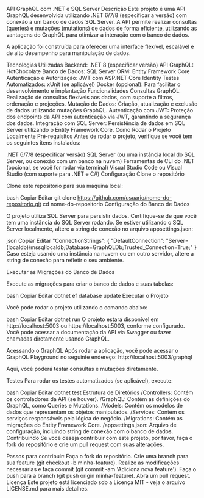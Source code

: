 API GraphQL com .NET e SQL Server
Descrição
Este projeto é uma API GraphQL desenvolvida utilizando .NET 6/7/8 (especificar a versão) com conexão a um banco de dados SQL Server. A API permite realizar consultas (queries) e mutações (mutations) de dados de forma eficiente, utilizando as vantagens do GraphQL para otimizar a interação com o banco de dados.

A aplicação foi construída para oferecer uma interface flexível, escalável e de alto desempenho para manipulação de dados.

Tecnologias Utilizadas
Backend: .NET 8 (especificar versão)
API GraphQL: HotChocolate
Banco de Dados: SQL Server
ORM: Entity Framework Core
Autenticação e Autorização: JWT com ASP.NET Core Identity
Testes Automatizados: xUnit (se aplicável)
Docker (opcional): Para facilitar o desenvolvimento e implantação
Funcionalidades
Consultas GraphQL: Realização de consultas flexíveis aos dados, com suporte a filtros, ordenação e projeções.
Mutação de Dados: Criação, atualização e exclusão de dados utilizando mutações GraphQL.
Autenticação com JWT: Proteção dos endpoints da API com autenticação via JWT, garantindo a segurança dos dados.
Integração com SQL Server: Persistência de dados em SQL Server utilizando o Entity Framework Core.
Como Rodar o Projeto Localmente
Pré-requisitos
Antes de rodar o projeto, verifique se você tem os seguintes itens instalados:

.NET 6/7/8 (especificar versão)
SQL Server (ou uma instância local do SQL Server, ou conexão com um banco na nuvem)
Ferramentas de CLI do .NET (opcional, se você for rodar via terminal)
Visual Studio Code ou Visual Studio (com suporte para .NET e C#)
Configuração
Clone o repositório

Clone este repositório para sua máquina local:

bash
Copiar
Editar
git clone https://github.com/usuario/nome-do-repositorio.git
cd nome-do-repositorio
Configuração do Banco de Dados

O projeto utiliza SQL Server para persistir dados. Certifique-se de que você tem uma instância do SQL Server rodando. Se estiver utilizando o SQL Server localmente, altere a string de conexão no arquivo appsettings.json:

json
Copiar
Editar
"ConnectionStrings": {
    "DefaultConnection": "Server=(localdb)\\mssqllocaldb;Database=GraphQLDb;Trusted_Connection=True;"
}
Caso esteja usando uma instância na nuvem ou em outro servidor, altere a string de conexão para refletir o seu ambiente.

Executar as Migrações do Banco de Dados

Execute as migrações para criar o banco de dados e suas tabelas:

bash
Copiar
Editar
dotnet ef database update
Executar o Projeto

Você pode rodar o projeto utilizando o comando abaixo:

bash
Copiar
Editar
dotnet run
O projeto estará disponível em http://localhost:5003 ou https://localhost:5003, conforme configurado. Você pode acessar a documentação da API via Swagger ou fazer chamadas diretamente usando GraphQL.

Acessando o GraphQL
Após rodar a aplicação, você pode acessar o GraphQL Playground no seguinte endereço:
http://localhost:5003/graphql

Aqui, você poderá testar consultas e mutações diretamente.

Testes
Para rodar os testes automatizados (se aplicável), execute:

bash
Copiar
Editar
dotnet test
Estrutura de Diretórios
/Controllers: Contém os controladores da API (se houver).
/GraphQL: Contém as definições do GraphQL, como Queries e Mutations.
/Models: Contém os modelos de dados que representam os objetos manipulados.
/Services: Contém os serviços responsáveis pela lógica de negócio.
/Migrations: Contém as migrações do Entity Framework Core.
/appsettings.json: Arquivo de configuração, incluindo string de conexão com o banco de dados.
Contribuindo
Se você deseja contribuir com este projeto, por favor, faça o fork do repositório e crie um pull request com suas alterações.

Passos para contribuir:
Faça o fork do repositório.
Crie uma branch para sua feature (git checkout -b minha-feature).
Realize as modificações necessárias e faça commit (git commit -am 'Adiciona nova feature').
Faça o push para a branch (git push origin minha-feature).
Abra um pull request.
Licença
Este projeto está licenciado sob a Licença MIT - veja o arquivo LICENSE.md para mais detalhes.
